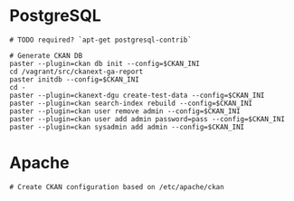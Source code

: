 
# PostgreSQL

    # TODO required? `apt-get postgresql-contrib`

    # Generate CKAN DB
    paster --plugin=ckan db init --config=$CKAN_INI 
    cd /vagrant/src/ckanext-ga-report 
    paster initdb --config=$CKAN_INI
    cd -
    paster --plugin=ckanext-dgu create-test-data --config=$CKAN_INI
    paster --plugin=ckan search-index rebuild --config=$CKAN_INI
    paster --plugin=ckan user remove admin --config=$CKAN_INI
    paster --plugin=ckan user add admin password=pass --config=$CKAN_INI
    paster --plugin=ckan sysadmin add admin --config=$CKAN_INI


# Apache

    # Create CKAN configuration based on /etc/apache/ckan

